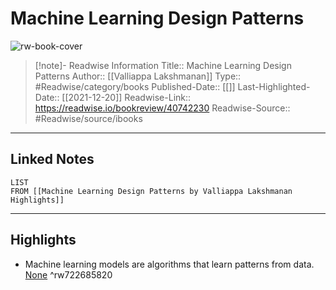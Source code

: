 # Machine Learning Design Patterns

![rw-book-cover](https://readwise-assets.s3.amazonaws.com/static/images/default-book-icon-4.11327a2af05a.png)
<br>
>[!note]- Readwise Information
>Title:: Machine Learning Design Patterns
>Author:: [[Valliappa Lakshmanan]]
>Type:: #Readwise/category/books
>Published-Date:: [[]]
>Last-Highlighted-Date:: [[2021-12-20]]
>Readwise-Link:: https://readwise.io/bookreview/40742230
>Readwise-Source:: #Readwise/source/ibooks
--- 

## Linked Notes
```dataview
LIST
FROM [[Machine Learning Design Patterns by Valliappa Lakshmanan Highlights]]
```

---

## Highlights
- Machine learning models are algorithms that learn patterns from data. [None](https://readwise.io/open/722685820) ^rw722685820
